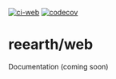 [![ci-web](https://github.com/reearth/reearth-visualizer/actions/workflows/ci_web.yml/badge.svg)](https://github.com/reearth/reearth-visualizer/actions/workflows/ci_web.yml) [![codecov](https://codecov.io/gh/reearth/reearth/branch/main/graph/badge.svg?flag=web-beta,web-utils,web-classic)](https://codecov.io/gh/reearth/reearth)

# reearth/web

Documentation (coming soon)
